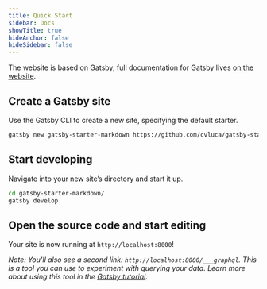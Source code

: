 ```yaml
---
title: Quick Start
sidebar: Docs
showTitle: true
hideAnchor: false
hideSidebar: false
---
```

The website is based on Gatsby, full documentation for Gatsby lives [on the website](https://gatsbyjs.org/).

## Create a Gatsby site

  Use the Gatsby CLI to create a new site, specifying the default starter.

  ```sh
  gatsby new gatsby-starter-markdown https://github.com/cvluca/gatsby-starter-markdown
  ```

## Start developing

  Navigate into your new site’s directory and start it up.

  ```sh
  cd gatsby-starter-markdown/
  gatsby develop
  ```

## Open the source code and start editing

  Your site is now running at `http://localhost:8000`!

  *Note: You'll also see a second link: `http://localhost:8000/___graphql`. This is a tool you can use to experiment with querying your data. Learn more about using this tool in the [Gatsby tutorial](https://www.gatsbyjs.org/tutorial/part-five/#introducing-graphiql).*
